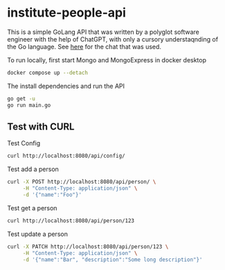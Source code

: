 # institute-people-api

This is a simple GoLang API that was written by a polyglot software engineer with the help of ChatGPT, with only a cursory understaqnding of the Go language. See [here](https://chat.openai.com/share/dcb8b738-7e73-40da-8b08-38024f1c9997) for the chat that was used.

To run locally, first start Mongo and MongoExpress in docker desktop

```bash
docker compose up --detach
```

The install dependencies and run the API

```bash
go get -u
go run main.go
```

## Test with CURL

Test Config

```bash
curl http://localhost:8080/api/config/

```

Test add a person

```bash
curl -X POST http://localhost:8080/api/person/ \
     -H "Content-Type: application/json" \
     -d '{"name":"Foo"}'

```

Test get a person

```bash
curl http://localhost:8080/api/person/123

```

Test update a person

```bash
curl -X PATCH http://localhost:8080/api/person/123 \
     -H "Content-Type: application/json" \
     -d '{"name":"Bar", "description":"Some long description"}'

```
